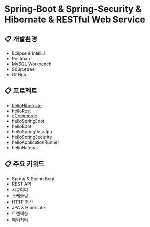 # Spring-Boot & Spring-Security & Hibernate & RESTful Web Service

## :clipboard: 개발환경
* Eclipse & IntelliJ
* Postman
* MySQL Workbench
* Sourcetree
* GitHub

## :clipboard: 프로젝트  
* <a href="https://github.com/jaero0725/SpringBootStudy/wiki/01)-helloHibernate">helloHibernate</a> 
* <a href="https://github.com/jaero0725/SpringBootStudy/wiki/02)-helloRest">helloRest</a>
* <a href="https://github.com/jaero0725/SpringBootStudy/wiki/03)-eCommerce">eCommerce</a>
* helloSpringBoot
* helloBoot
* helloSpringDataJpa
* helloSpringSecurity
* helloApplicationRunner
* helloHateoas

## :clipboard: 주요 키워드
* Spring & Spring Boot 
* REST API
* 시큐리티
* 스케줄링
* HTTP 통신
* JPA & Hibernate
* 트랜잭션
* 예외처리
